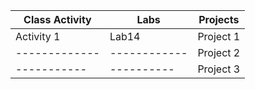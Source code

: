 | Class Activity|      Labs     |  Projects    |
| ------------- | ------------- | -----------  |
| Activity 1    |     Lab14     |  Project 1   |
| ------------- | ------------  |  Project 2   |
|  -----------  |  ----------   |  Project 3   |
